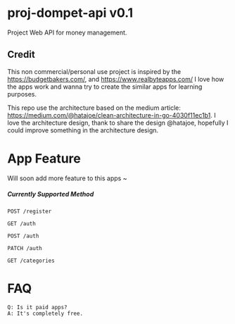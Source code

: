 # proj-dompet-api v0.1
Project Web API for money management.

## Credit

This non commercial/personal use project is inspired by the https://budgetbakers.com/, and https://www.realbyteapps.com/ 
I love how the apps work and wanna try to create the similar apps for learning purposes. 

This repo use the architecture based on the medium article: https://medium.com/@hatajoe/clean-architecture-in-go-4030f11ec1b1. 
I love the architecture design, thank to share the design @hatajoe, hopefully I could improve something in the architecture design.

# App Feature

Will soon add more feature to this apps ~
##### Currently Supported Method

`POST /register`

`GET /auth`

`POST /auth`

`PATCH /auth`

`GET /categories`

# FAQ

```
Q: Is it paid apps?
A: It's completely free.
```